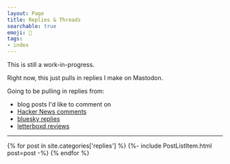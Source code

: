 ```yaml
---
layout: Page
title: Replies & Threads
searchable: true
emoji: 🧵
tags:
- index
---
```


This is still a work-in-progress.

Right now, this just pulls in replies I make on Mastodon.

Going to be pulling in replies from:
- blog posts I'd like to comment on
- [Hacker News comments](https://news.ycombinator.com/threads?id=bckmn)
- [bluesky replies](https://bsky.app/profile/joshbeckman.org)
- [letterboxd reviews](https://letterboxd.com/joshbeckman/activity/)

---

{% for post in site.categories['replies'] %}
{%- include PostListItem.html post=post -%}
{% endfor %}
